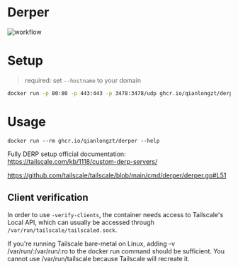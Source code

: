 # Derper

![workflow](https://github.com/qianlongzt/derper-docker/actions/workflows/docker-image.yml/badge.svg)

# Setup

> required: set `--hostname` to your domain

```bash
docker run -p 80:80 -p 443:443 -p 3478:3478/udp ghcr.io/qianlongzt/derper --hostname=derper.example.com
```

# Usage

`docker run --rm ghcr.io/qianlongzt/derper --help`

Fully DERP setup official documentation: https://tailscale.com/kb/1118/custom-derp-servers/

https://github.com/tailscale/tailscale/blob/main/cmd/derper/derper.go#L51

## Client verification

In order to use `-verify-clients`, the container needs access to Tailscale's Local API, which can usually be accessed through `/var/run/tailscale/tailscaled.sock`. 

If you're running Tailscale bare-metal on Linux, adding -v /var/run/:/var/run/:ro to the docker run command should be sufficient. You cannot use /var/run/tailscale because Tailscale will recreate it.

